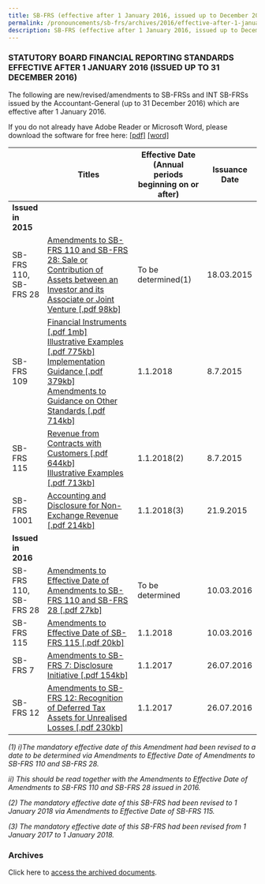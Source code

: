 ```yaml
---
title: SB-FRS (effective after 1 January 2016, issued up to December 2016)
permalink: /pronouncements/sb-frs/archives/2016/effective-after-1-january-2016-issued-up-to-december-2016/
description: SB-FRS (effective after 1 January 2016, issued up to December 2016)
---
```

### STATUTORY BOARD FINANCIAL REPORTING STANDARDS EFFECTIVE AFTER 1 JANUARY 2016 (ISSUED UP TO 31 DECEMBER 2016)

  

The following are new/revised/amendments to SB-FRSs and INT SB-FRSs issued by the Accountant-General (up to 31 December 2016) which are effective after 1 January 2016.

If you do not already have Adobe Reader or Microsoft Word, please download the software for free here: [\[pdf\]](http://www.adobe.com/products/acrobat/readstep2.html) [\[word\]](http://www.microsoft.com/downloads/details.aspx?FamilyID=95e24c87-8732-48d5-8689-ab826e7b8fdf&DisplayLang=en)

|  | Titles | Effective Date (Annual periods beginning on or after) | Issuance Date |
| -------- | -------- | -------- | -------- |
| **Issued in 2015** |  |  |  |
| SB-FRS 110,<br>SB-FRS 28 | [Amendments to SB-FRS 110 and SB-FRS 28: Sale or Contribution of Assets between an Investor and its Associate or Joint Venture [.pdf 98kb]](/files/Docs/Default%20Source/Sb%20Frs/Aft%201%20Jan%202016%20to%20Dec%202016/amendments_to_sb-frs_110_and_sb-frs_28.pdf) | To be determined(1) | 18.03.2015 |
| SB-FRS 109 | [Financial Instruments [.pdf 1mb]](/files/Docs/Default%20Source/Sb%20Frs/Aft%201%20Jan%202016%20to%20Dec%202016/sb-frs_109_(december_2014).pdf)<br>[Illustrative Examples [.pdf 775kb]](/files/Docs/Default%20Source/Sb%20Frs/Aft%201%20Jan%202016%20to%20Dec%202016/sb-frs_109_ie_(december_2014).pdf)<br>[Implementation Guidance [.pdf 379kb]](/files/Docs/Default%20Source/Sb%20Frs/Aft%201%20Jan%202016%20to%20Dec%202016/sb-frs_109_ig_(december_2014).pdf)<br>[Amendments to Guidance on Other Standards [.pdf 714kb]](/files/Docs/Default%20Source/Sb%20Frs/Aft%201%20Jan%202016%20to%20Dec%202016/sb-frs_109_amendments_to_guidance_on_other_standards_(december_2014).pdf) | 1.1.2018 | 8.7.2015 |
| SB-FRS 115 | [Revenue from Contracts with Customers [.pdf 644kb]](/files/Docs/Default%20Source/Sb%20Frs/Aft%201%20Jan%202016%20to%20Dec%202016/sb-frs_115_(november_2014).pdf)<br>[Illustrative Examples [.pdf 713kb]](/files/Docs/Default%20Source/Sb%20Frs/Aft%201%20Jan%202016%20to%20Dec%202016/sb-frs_115_ie_(november_2014).pdf) | 1.1.2018(2) | 8.7.2015 |
| SB-FRS 1001 | [Accounting and Disclosure for Non-Exchange Revenue [.pdf 214kb]](/files/Docs/Default%20Source/Sb%20Frs/Aft%201%20Jan%202016%20to%20Dec%202016/sb-frs_1001_non-exchange_revenue_16sep2015.pdf) | 1.1.2018(3) | 21.9.2015 |
| **Issued in 2016** |  |  |  |
| SB-FRS 110,<br>SB-FRS 28 | [Amendments to Effective Date of Amendments to SB-FRS 110 and SB-FRS 28 [.pdf 27kb]](/files/Docs/Default%20Source/Sb%20Frs/Aft%201%20Jan%202016%20to%20Dec%202016/amendments-to-effective-date-of-amendments-to-sb-frs-110-and-sb-frs-28.pdf) | To be determined | 10.03.2016 |
| SB-FRS 115 | [Amendments to Effective Date of SB-FRS 115 [.pdf 20kb]](/files/Docs/Default%20Source/Sb%20Frs/Aft%201%20Jan%202016%20to%20Dec%202016/amendments-to-effective-date-of-sb-frs-115.pdf) | 1.1.2018 | 10.03.2016 |
| SB-FRS 7 | [Amendments to SB-FRS 7: Disclosure Initiative [.pdf 154kb]](/files/Docs/Default%20Source/Sb%20Frs/Aft%201%20Jan%202016%20to%20Dec%202016/amendments_to_sb-frs_7_disclosure_inititaive.pdf) | 1.1.2017 | 26.07.2016 |
| SB-FRS 12 | [Amendments to SB-FRS 12: Recognition of Deferred Tax Assets for Unrealised Losses [.pdf 230kb]](/files/Docs/Default%20Source/Sb%20Frs/Aft%201%20Jan%202016%20to%20Dec%202016/amendm-4.pdf) | 1.1.2017 | 26.07.2016 |

*(1) i)The mandatory effective date of this Amendment had been revised to a date to be determined via Amendments to Effective Date of Amendments to SB-FRS 110 and SB-FRS 28.*

*ii) This should be read together with the Amendments to Effective Date of Amendments to SB-FRS 110 and SB-FRS 28 issued in 2016.*

*(2) The mandatory effective date of this SB-FRS had been revised to 1 January 2018 via Amendments to Effective Date of SB-FRS 115.*

*(3) The mandatory effective date of this SB-FRS had been revised from 1 January 2017 to 1 January 2018.*

### Archives 

Click here to [access the archived documents](/pronouncements/sb-frs/archives/).